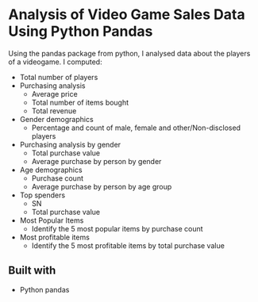 # Analysis of Video Game Sales Data Using Python Pandas

Using the pandas package from python, I analysed data about the players of a videogame. I computed:

* Total number of players
* Purchasing analysis
  * Average price
  * Total number of items bought
  * Total revenue
* Gender demographics
  * Percentage and count of male, female and other/Non-disclosed players
* Purchasing analysis by gender
  * Total purchase value
  * Average purchase by person by gender
* Age demographics
  * Purchase count
  * Average purchase by person by age group
* Top spenders
  * SN
  * Total purchase value
* Most Popular Items
  * Identify the 5 most popular items by purchase count
* Most profitable items
  * Identify the 5 most profitable items by total purchase value

## Built with

* Python pandas

